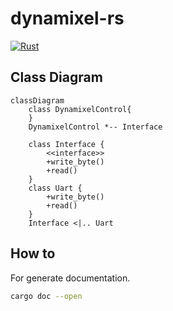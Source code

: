 # dynamixel-rs
[![Rust](https://github.com/chama1176/dynamixel-rs/actions/workflows/rust.yml/badge.svg)](https://github.com/chama1176/dynamixel-rs/actions/workflows/rust.yml)

## Class Diagram
```mermaid
classDiagram
    class DynamixelControl{
    }
    DynamixelControl *-- Interface

    class Interface {
        <<interface>>
        +write_byte()
        +read()
    }
    class Uart {
        +write_byte()
        +read()
    }
    Interface <|.. Uart

```

## How to 
For generate documentation.
```bash
cargo doc --open
```